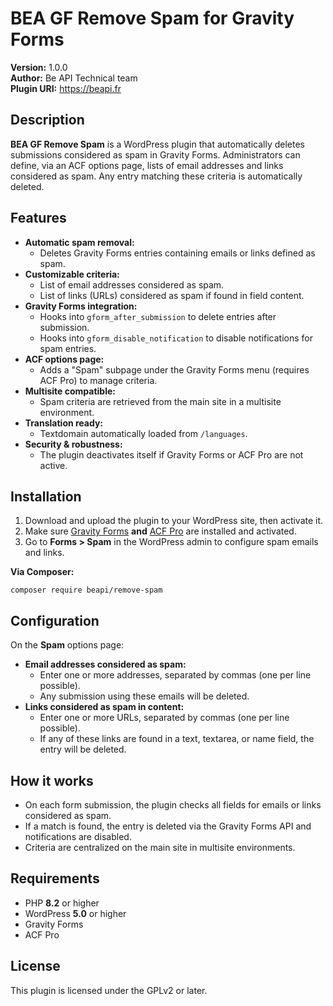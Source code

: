 # BEA GF Remove Spam for Gravity Forms

**Version:** 1.0.0  
**Author:** Be API Technical team  
**Plugin URI:** https://beapi.fr

## Description

**BEA GF Remove Spam** is a WordPress plugin that automatically deletes submissions considered as spam in Gravity Forms. Administrators can define, via an ACF options page, lists of email addresses and links considered as spam. Any entry matching these criteria is automatically deleted.

## Features

- **Automatic spam removal:**
  - Deletes Gravity Forms entries containing emails or links defined as spam.
- **Customizable criteria:**
  - List of email addresses considered as spam.
  - List of links (URLs) considered as spam if found in field content.
- **Gravity Forms integration:**
  - Hooks into `gform_after_submission` to delete entries after submission.
  - Hooks into `gform_disable_notification` to disable notifications for spam entries.
- **ACF options page:**
  - Adds a "Spam" subpage under the Gravity Forms menu (requires ACF Pro) to manage criteria.
- **Multisite compatible:**
  - Spam criteria are retrieved from the main site in a multisite environment.
- **Translation ready:**
  - Textdomain automatically loaded from `/languages`.
- **Security & robustness:**
  - The plugin deactivates itself if Gravity Forms or ACF Pro are not active.

## Installation

1. Download and upload the plugin to your WordPress site, then activate it.
2. Make sure [Gravity Forms](https://www.gravityforms.com/) **and** [ACF Pro](https://www.advancedcustomfields.com/pro/) are installed and activated.
3. Go to **Forms > Spam** in the WordPress admin to configure spam emails and links.

**Via Composer:**

```
composer require beapi/remove-spam
```

## Configuration

On the **Spam** options page:

- **Email addresses considered as spam:**
  - Enter one or more addresses, separated by commas (one per line possible).
  - Any submission using these emails will be deleted.
- **Links considered as spam in content:**
  - Enter one or more URLs, separated by commas (one per line possible).
  - If any of these links are found in a text, textarea, or name field, the entry will be deleted.

## How it works

- On each form submission, the plugin checks all fields for emails or links considered as spam.
- If a match is found, the entry is deleted via the Gravity Forms API and notifications are disabled.
- Criteria are centralized on the main site in multisite environments.

## Requirements

- PHP **8.2** or higher
- WordPress **5.0** or higher
- Gravity Forms
- ACF Pro

## License

This plugin is licensed under the GPLv2 or later. 